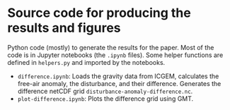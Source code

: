 # Source code for producing the results and figures

Python code (mostly) to generate the results for the paper.
Most of the code is in Jupyter notebooks (the `.ipynb` files). Some helper
functions are defined in `helpers.py` and imported by the notebooks.

* `difference.ipynb`: Loads the gravity data from ICGEM, calculates the
  free-air anomaly, the disturbance, and their difference. Generates the
  difference netCDF grid `disturbance-anomaly-difference.nc`.
* `plot-difference.ipynb`: Plots the difference grid using GMT.
